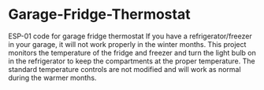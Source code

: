 # Garage-Fridge-Thermostat
ESP-01 code for garage fridge thermostat
If you have a refrigerator/freezer in your garage, it will not work properly in the winter months.  This project monitors the temperature of the fridge and freezer and turn the light bulb on in the refrigerator to keep the compartments at the proper temperature.  The standard temperature controls are not modified and will work as normal during the warmer months.
